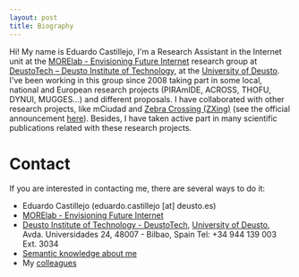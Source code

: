 ```yaml
---
layout: post
title: Biography
---
```


Hi! My name is Eduardo Castillejo, I'm a Research Assistant in the Internet unit at the [MORElab - Envisioning Future Internet](http://www.morelab.deusto.es) research group at [DeustoTech – Deusto Institute of Technology](http://www.deustotech.deusto.es), at the [University of Deusto](http://www.deusto.es). I've been working in this group since 2008 taking part in some local, national and European research projects (PIRAmIDE, ACROSS, THOFU, DYNUI, MUGGES...) and different proposals. I have collaborated with other research projects, like mCiudad and [Zebra Crossing (ZXing)](https://github.com/zxing/zxing") (see the official announcement [here](https://groups.google.com/forum/#!topic/zxing/HAirjcA9CeY)). Besides, I have taken active part in many scientific publications related with these research projects.

# Contact
If you are interested in contacting me, there are several ways to do it:

* Eduardo Castillejo (eduardo.castillejo [at] deusto.es)
* [MORElab - Envisioning Future Internet](http://www.morelab.deusto.es)
* [Deusto Institute of Technology - DeustoTech](http://www.deustotech.deusto.es), [University of Deusto](http://www.deusto.es), Avda. Universidades 24, 48007 - Bilbao, Spain
Tel: +34 944 139 003 Ext. 3034
* [Semantic knowledge about me](http://www.morelab.deusto.es/page/eduardo-castillejo)
* My [colleagues](http://morelab.deusto.es/people/members/)
